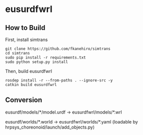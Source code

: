 # eusurdfwrl

## How to Build

First, install simtrans
```
git clone https://github.com/fkanehiro/simtrans
cd simtrans
sudo pip install -r requirements.txt
sudo python setup.py install
```

Then, build eusurdfwrl
```
rosdep install -r --from-paths . --ignore-src -y
catkin build eusurdfwrl
```

## Conversion

eusurdf/models/\*/model.urdf -> eusurdfwrl/models/\*.wrl

eusurdf/worlds/\*.world -> eusurdfwrl/worlds/\*.yaml (loadable by hrpsys_choreonoid/launch/add_objects.py)